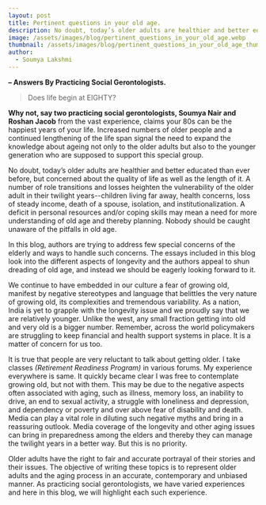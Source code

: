 ```yaml
---
layout: post
title: Pertinent questions in your old age.
description: No doubt, today’s older adults are healthier and better educated than ever before, but concerned about the quality of life as well as the length of it.
image: /assets/images/blog/pertinent_questions_in_your_old_age.webp
thumbnail: /assets/images/blog/pertinent_questions_in_your_old_age_thumbnail.webp
author:
  - Soumya Lakshmi
---
```


**– Answers By Practicing Social Gerontologists.**

> Does life begin at EIGHTY? 

**Why not, say two practicing social gerontologists, Soumya Nair and Roshan Jacob** from the vast experience, claims your 80s can be the happiest years of your life. Increased numbers of older people and a continued lengthening of the life span signal the need to expand the knowledge about ageing not only to the older adults but also to the younger generation who are supposed to support this special group. 

No doubt, today’s older adults are healthier and better educated than ever before, but concerned about the quality of life as well as the length of it. A number of role transitions and losses heighten the vulnerability of the older adult in their twilight years--children living far away, health concerns, loss of steady income, death of a spouse, isolation, and institutionalization. A deficit in personal resources and/or coping skills may mean a need for more understanding of old age and thereby planning. Nobody should be caught unaware of the pitfalls in old age.

In this blog, authors are trying to address few special concerns of the elderly and ways to handle such concerns. The essays included in this blog look into the different aspects of longevity and the authors appeal to shun dreading of old age, and instead we should be eagerly looking forward to it.

We continue to have embedded in our culture a fear of growing old, manifest by negative stereotypes and language that belittles the very nature of growing old, its complexities and tremendous variability. As a nation, India is yet to grapple with the longevity issue and we proudly say that we are relatively younger. Unlike the west, any small fraction getting into old and very old is a bigger number. Remember, across the world policymakers are struggling to keep financial and health support systems in place. It is a matter of concern for us too.

It is true that people are very reluctant to talk about getting older. I take classes *(Retirement Readiness Program)* in various forums. My experience everywhere is same. It quickly became clear I was free to contemplate growing old, but not with them. This may be due to the negative aspects often associated with aging, such as illness, memory loss, an inability to drive, an end to sexual activity, a struggle with loneliness and depression, and dependency or poverty and over above fear of disability and death. Media can play a vital role in diluting such negative myths and bring in a reassuring outlook. Media coverage of the longevity and other aging issues can bring in preparedness among the elders and thereby they can manage the twilight years in a better way. But this is no priority. 

Older adults have the right to fair and accurate portrayal of their stories and their issues. The objective of writing these topics is to represent older adults and the aging process in an accurate, contemporary and unbiased manner. As practicing social gerontologists, we have varied experiences and here in this blog, we will highlight each such experience. 

